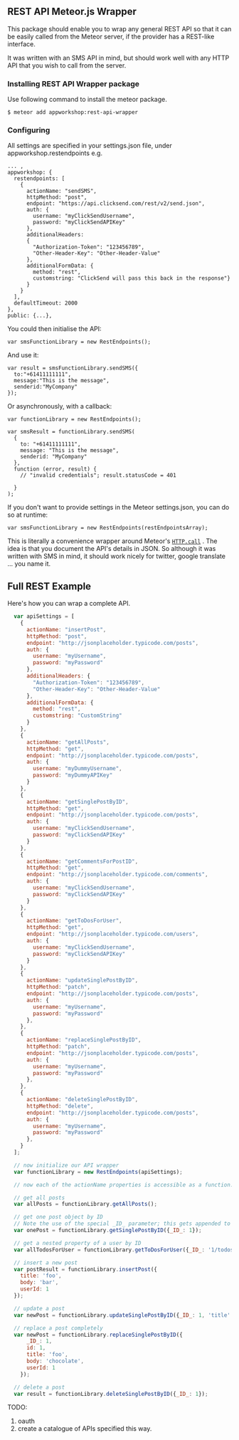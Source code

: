 ## REST API Meteor.js Wrapper

This package should enable you to wrap any general REST API so that it can be easily called from the Meteor server, if
the provider has a REST-like interface.

It was written with an SMS API in mind, but should work well with any HTTP API that you wish to call from the
server.

### Installing REST API Wrapper package

Use following command to install the meteor package.

	$ meteor add appworkshop:rest-api-wrapper

### Configuring

All settings are specified in your settings.json file, under
appworkshop.restendpoints e.g.

```
... ,
appworkshop: {
  restendpoints: [
    {
      actionName: "sendSMS",
      httpMethod: "post",
      endpoint: "https://api.clicksend.com/rest/v2/send.json",
      auth: {
        username: "myClickSendUsername",
        password: "myClickSendAPIKey"
      },
      additionalHeaders:
      {
        "Authorization-Token": "123456789",
        "Other-Header-Key": "Other-Header-Value"
      },
      additionalFormData: {
        method: "rest",
        customstring: "ClickSend will pass this back in the response"}
      }
    }
  ],
  defaultTimeout: 2000
},
public: {...},

```

You could then initialise the API:

    var smsFunctionLibrary = new RestEndpoints();

And use it:

    var result = smsFunctionLibrary.sendSMS({
      to:"+61411111111",
      message:"This is the message",
      senderid:"MyCompany"
    });

Or asynchronously, with a callback:

    var functionLibrary = new RestEndpoints();

    var smsResult = functionLibrary.sendSMS(
      {
        to: "+61411111111",
        message: "This is the message",
        senderid: "MyCompany"
      },
      function (error, result) {
        // "invalid credentials"; result.statusCode = 401

      }
    );

If you don't want to provide settings in the Meteor settings.json, you can do so at runtime:

    var smsFunctionLibrary = new RestEndpoints(restEndpointsArray);



This is literally a convenience wrapper around Meteor's [```HTTP.call```](http://docs.meteor.com/#/full/http_call) .
The idea is that you document the API's details in JSON. So
although it was written with SMS in mind, it should work nicely for twitter, google translate ... you name it.

## Full REST Example

Here's how you can wrap a complete API.

```js
  var apiSettings = [
    {
      actionName: "insertPost",
      httpMethod: "post",
      endpoint: "http://jsonplaceholder.typicode.com/posts",
      auth: {
        username: "myUsername",
        password: "myPassword"
      },
      additionalHeaders: {
        "Authorization-Token": "123456789",
        "Other-Header-Key": "Other-Header-Value"
      },
      additionalFormData: {
        method: "rest",
        customstring: "CustomString"
      }
    },
    {
      actionName: "getAllPosts",
      httpMethod: "get",
      endpoint: "http://jsonplaceholder.typicode.com/posts",
      auth: {
        username: "myDummyUsername",
        password: "myDummyAPIKey"
      }
    },
    {
      actionName: "getSinglePostByID",
      httpMethod: "get",
      endpoint: "http://jsonplaceholder.typicode.com/posts",
      auth: {
        username: "myClickSendUsername",
        password: "myClickSendAPIKey"
      }
    },
    {
      actionName: "getCommentsForPostID",
      httpMethod: "get",
      endpoint: "http://jsonplaceholder.typicode.com/comments",
      auth: {
        username: "myClickSendUsername",
        password: "myClickSendAPIKey"
      }
    },
    {
      actionName: "getToDosForUser",
      httpMethod: "get",
      endpoint: "http://jsonplaceholder.typicode.com/users",
      auth: {
        username: "myClickSendUsername",
        password: "myClickSendAPIKey"
      }
    },
    {
      actionName: "updateSinglePostByID",
      httpMethod: "patch",
      endpoint: "http://jsonplaceholder.typicode.com/posts",
      auth: {
        username: "myUsername",
        password: "myPassword"
      },
    },
    {
      actionName: "replaceSinglePostByID",
      httpMethod: "patch",
      endpoint: "http://jsonplaceholder.typicode.com/posts",
      auth: {
        username: "myUsername",
        password: "myPassword"
      },
    },
    {
      actionName: "deleteSinglePostByID",
      httpMethod: "delete",
      endpoint: "http://jsonplaceholder.typicode.com/posts",
      auth: {
        username: "myUsername",
        password: "myPassword"
      },
    }
  ];

  // now initialize our API wrapper
  var functionLibrary = new RestEndpoints(apiSettings);

  // now each of the actionName properties is accessible as a function.

  // get all posts
  var allPosts = functionLibrary.getAllPosts();

  // get one post object by ID
  // Note the use of the special _ID_ parameter; this gets appended to the endpoint URL.
  var onePost = functionLibrary.getSinglePostByID({_ID_: 1});

  // get a nested property of a user by ID
  var allTodosForUser = functionLibrary.getToDosForUser({_ID_: '1/todos'});

  // insert a new post
  var postResult = functionLibrary.insertPost({
    title: 'foo',
    body: 'bar',
    userId: 1
  });

  // update a post
  var newPost = functionLibrary.updateSinglePostByID({_ID_: 1, 'title': 'cheese'});

  // replace a post completely
  var newPost = functionLibrary.replaceSinglePostByID({
      _ID_: 1,
      id: 1,
      title: 'foo',
      body: 'chocolate',
      userId: 1
    });

  // delete a post
  var result = functionLibrary.deleteSinglePostByID({_ID_: 1});
```

TODO:

1. oauth
2. create a catalogue of APIs specified this way.